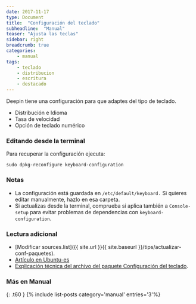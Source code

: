 ```yaml
---
date: 2017-11-17
type: Document
title:  "Configuración del teclado"
subheadline:  "Manual"
teaser: "Ajusta las teclas"
sidebar: right
breadcrumb: true
categories:
    - manual
tags:
    - teclado
    - distribucion
    - escritura
    - destacado
---
```

Deepin tiene una configuración para que adaptes del tipo de teclado.

* Distribución e Idioma
* Tasa de velocidad
* Opción de teclado numérico

### Editando desde la terminal
Para recuperar la configuración ejecuta:

~~~
sudo dpkg-reconfigure keyboard-configuration
~~~

### Notas

* La configuración está guardada en `/etc/default/keyboard.` Si quieres editar manualmente, hazlo en esa carpeta.
* Si actualizas desde la terminal, comprueba si aplica también a `Console-setup` para evitar problemas de dependencias con `keyboard-configuration`.

### Lectura adicional

* [Modificar sources.list]({{ site.url }}{{ site.baseurl }}/tips/actualizar-conf-paquetes).
* [Artículo en Ubuntu-es](http://www.ubuntu-es.org/node/187686)
* [Explicación técnica del archivo del paquete Configuración del teclado](http://aty.sdsu.edu/bibliog/latex/debian/keyboard.html).

### Más en Manual
{: .t60 }
{% include list-posts category='manual' entries='3'%}
